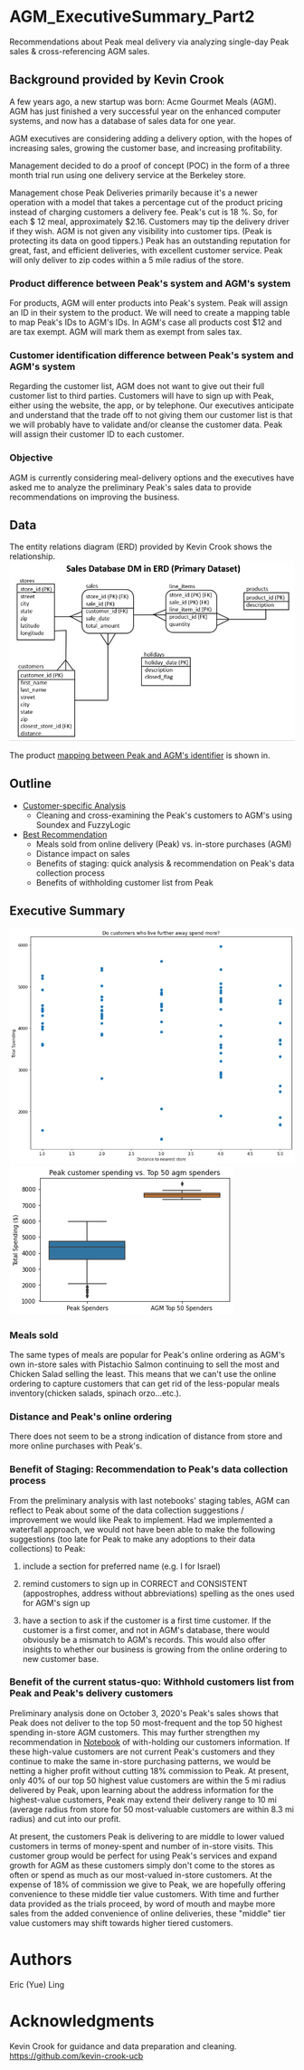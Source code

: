 # AGM_ExecutiveSummary_Part2
Recommendations about Peak meal delivery via analyzing single-day Peak sales &amp; cross-referencing AGM sales. 

## Background provided by Kevin Crook
A few years ago, a new startup was born: Acme Gourmet Meals (AGM). AGM has just finished a very successful year on the enhanced computer systems, and now has a database of sales data for one year.

AGM executives are considering adding a delivery option, with the hopes of increasing sales, growing the customer base, and increasing profitability.

Management decided to do a proof of concept (POC) in the form of a three month trial run using one delivery service at the Berkeley store.

Management chose Peak Deliveries primarily because it's a newer operation with a model that takes a percentage cut of the product pricing instead of charging customers a delivery fee. Peak's cut is 18 %. So, for each $ 12 meal, approximately $2.16. Customers may tip the delivery driver if they wish. AGM is not given any visibility into customer tips. (Peak is protecting its data on good tippers.) Peak has an outstanding reputation for great, fast, and efficient deliveries, with excellent customer service. Peak will only deliver to zip codes within a 5 mile radius of the store.

### Product difference between Peak's system and AGM's system
For products, AGM will enter products into Peak's system. Peak will assign an ID in their system to the product. We will need to create a mapping table to map Peak's IDs to AGM's IDs. In AGM's case all products cost $12 and are tax exempt. AGM will mark them as exempt from sales tax.

### Customer identification difference between Peak's system and AGM's system
Regarding the customer list, AGM does not want to give out their full customer list to third parties. Customers will have to sign up with Peak, either using the website, the app, or by telephone. Our executives anticipate and understand that the trade off to not giving them our customer list is that we will probably have to validate and/or cleanse the customer data. Peak will assign their customer ID to each customer.

### Objective
AGM is currently considering meal-delivery options and the executives have asked me to analyze the preliminary Peak's sales data to provide recommendations on improving the business. 


## Data
The entity relations diagram (ERD) provided by Kevin Crook shows the relationship. 
![alt text](https://github.com/HahehaLing/AGM_ExecutiveSummary/blob/main/Sales%20Database%20ERD.jpeg)

The product [mapping between Peak and AGM's identifier](https://github.com/HahehaLing/AGM_ExecutiveSummary_Part2/blob/main/peak_product_mapping_to_agm.csv) is shown in.

## Outline
  - [Customer-specific Analysis](https://github.com/HahehaLing/AGM_ExecutiveSummary_Part2/blob/main/Customer_data_clean.ipynb)
    - Cleaning and cross-examining the Peak's customers to AGM's using Soundex and FuzzyLogic
  - [Best Recommendation](https://github.com/HahehaLing/AGM_ExecutiveSummary_Part2/blob/main/Best_Recommendation.ipynb)
    - Meals sold from online delivery (Peak) vs. in-store purchases (AGM)
    - Distance impact on sales
    - Benefits of staging: quick analysis & recommendation on Peak's data collection process
    - Benefits of withholding customer list from Peak 

## Executive Summary
![alt text](https://github.com/HahehaLing/AGM_ExecutiveSummary_Part2/blob/main/distance_vs_spending.png)
![alt text](https://github.com/HahehaLing/AGM_ExecutiveSummary_Part2/blob/main/PeakvsAGM_valuedcustomer_boxplot.png)


### Meals sold

The same types of meals are popular for Peak's online ordering as AGM's own in-store sales with Pistachio Salmon continuing to sell the most and Chicken Salad selling the least. This means that we can't use the online ordering to capture customers that can get rid of the less-popular meals inventory(chicken salads, spinach orzo...etc.).

### Distance and Peak's online ordering
There does not seem to be a strong indication of distance from store and more online purchases with Peak's.  


### Benefit of Staging: Recommendation to Peak's data collection process
From the preliminary analysis with last notebooks' staging tables, AGM can reflect to Peak about some of the data collection suggestions / improvement we would like Peak to implement. Had we implemented a waterfall approach, we would not have been able to make the following suggestions (too late for Peak to make any adoptions to their data collections) to Peak:

1) include a section for preferred name (e.g. I for Israel)

2) remind customers to sign up in CORRECT and CONSISTENT (appostrophes, address without abbreviations) spelling as the ones used for AGM's sign up

3) have a section to ask if the customer is a first time customer. If the customer is a first comer, and not in AGM's database, there would obviously be a mismatch to AGM's records. This would also offer insights to whether our business is growing from the online ordering to new customer base. 


### Benefit of the current status-quo: Withhold customers list from Peak and Peak's delivery customers

Preliminary analysis done on October 3, 2020's Peak's sales shows that Peak does not deliver to the top 50 most-frequent and the top 50 highest spending in-store AGM customers. This may further strengthen my recommendation in [Notebook](https://github.com/HahehaLing/AGM_ExecutiveSummary_Part2/blob/main/Customer_data_clean.ipynb) of with-holding our customers information. If these high-value customers are not current Peak's customers and they continue to make the same in-store purchasing patterns, we would be netting a higher profit without cutting 18% commission to Peak. At present, only 40% of our top 50 highest value customers are within the 5 mi radius delivered by Peak, upon learning about the address information for the highest-value customers, Peak may extend their delivery range to 10 mi (average radius from store for 50 most-valuable customers are within 8.3 mi radius) and cut into our profit. 

At present, the customers Peak is delivering to are middle to lower valued customers in terms of money-spent and number of in-store visits. This customer group would be perfect for using Peak's services and expand growth for AGM as these customers simply don't come to the stores as often or spend as much as our most-valued in-store customers. At the expense of 18% of commission we give to Peak, we are hopefully offering convenience to these middle tier value customers. With time and further data provided as the trials proceed, by word of mouth and maybe more sales from the added convenience of online deliveries, these "middle" tier value customers may shift towards higher tiered customers.

# Authors
Eric (Yue) Ling

# Acknowledgments
Kevin Crook for guidance and data preparation and cleaning. https://github.com/kevin-crook-ucb
